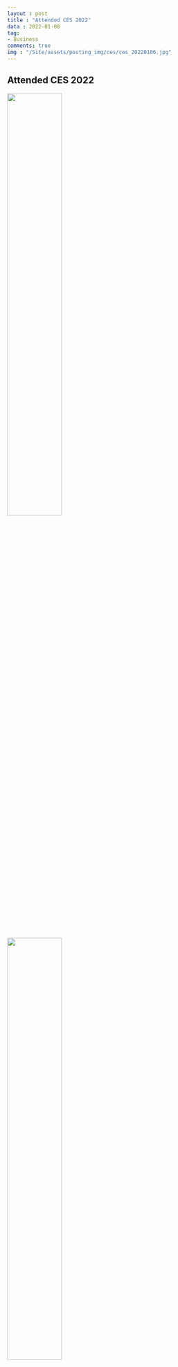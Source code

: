 ```yaml
---
layout : post
title : "Attended CES 2022"
data : 2022-01-08
tag:
- Business
comments: true
img : "/Site/assets/posting_img/ces/ces_20220106.jpg"
---
```


## Attended CES 2022

<img src="../Site/assets/posting_img/ces/ces_20220106.jpg" width="50%" height="50%"/>

<img src="../Site/assets/posting_img/ces/ces_20211230.jpg" width="50%" height="50%"/>



## My Project

<img src="../Site/assets/posting_img/ces/ces_20220107.jpg" width="50%" height="50%"/>


## Demo (Youtube by edaily)

{% include youtube-embeded.html id="A5YBSo3Gei0" %}


***

#### BMW (GIF)
<img src="../Site/assets/posting_img/ces/ces2022_bmw.gif"/>


#### Hyundai (GIF)
<img src="../Site/assets/posting_img/ces/ces2022_hyundai.gif"/>

